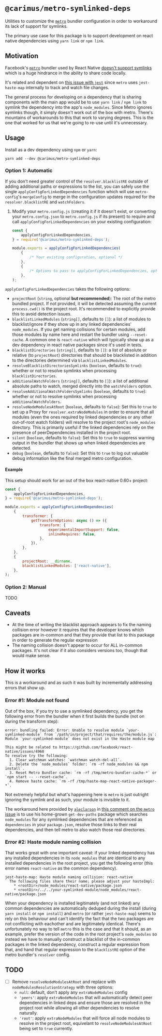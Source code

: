 # `@carimus/metro-symlinked-deps`

Utilities to customize the [`metro`](https://github.com/facebook/metro) bundler configuration in order to workaround
its lack of support for symlinks.

The primary use case for this package is to support development on react native dependencies using `yarn link` or
`npm link`.

## Motivation

Facebook's [`metro`](https://github.com/facebook/metro) bundler used by React Native
[doesn't support symlinks](https://github.com/facebook/metro/issues/1) which is a huge hindrance in the ability to
share code locally.

It's related and dependent on [this issue with `jest`](https://github.com/facebook/jest/pull/7549) since `metro`
uses `jest-haste-map` internally to track and watch file changes.

The general process for developing on a dependency that is sharing components with the main app would be
to use `yarn link` / `npm link` to symlink the dependency into the app's `node_modules`. Since Metro ignores symlinks
though, it simply doesn't work out of the box with metro. There's mountains of workarounds to this that work to varying
degrees. This is the one that worked for us that we're going to re-use until it's unnecessary.

## Usage

Install as a dev dependency using `npm` or `yarn`:

```shell script
yarn add --dev @carimus/metro-symlinked-deps
```

### Option 1: Automatic

If you don't need greater control of the `resolver.blacklistRE` outside of adding additional paths or expressions to
the list, you can safely use the single `applyConfigForLinkedDependencies` function which will use `metro-config`'s
`mergeConfig` to merge in the configuration updates required for the `resolver.blacklistRE` and `watchFolders`.

1.  Modify your `metro.config.js` (creating it if it doesn't exist, or converting your `metro.config.json` to
    `metro.config.js` if its present) to require and call `applyConfigForLinkedDependencies` on your existing
    configuration:

    ```javascript
    const {
        applyConfigForLinkedDependencies,
    } = require('@carimus/metro-symlinked-deps');

    module.exports = applyConfigForLinkedDependencies(
        {
            /* Your existing configuration, optional */
        },
        {
            /* Options to pass to applyConfigForLinkedDependencies, optional */
        },
    );
    ```

`applyConfigForLinkedDependencies` takes the following options:

-   `projectRoot` (`string`, optional **but recommended**): The root of the metro bundled project. If not provided, it
    will be detected assuming the current `process.cwd()` is the project root. It's recommended to explicitly provide
    this to avoid detection issues.
-   `blacklistLinkedModules` (`string[]`, defaults to `[]`): a list of modules to blacklist/ignore if they show up in
    any linked dependencies' `node_modules`. If you get naming collisions for certain modules, add those modules
    by name here and restart the bundler using `--reset-cache`. A common one is `react-native` which will typically
    show up as a dev dependency in react native packages since it's used in tests.
-   `blacklistDirectories` (`string[]`, defaults to `[]`): a list of absolute or relative (to `projectRoot`) directories
    that should be blacklisted in addition to the directories determined via `blacklistLinkedModules`.
-   `resolveBlacklistDirectoriesSymlinks` (`boolean`, defaults to `true`): whether or not to resolve symlinks when
    processing `blacklistDirectories`.
-   `additionalWatchFolders` (`string[]`, defaults to `[]`): a list of additional absolute paths to watch, merged
    directly into the `watchFolders` option.
-   `resolveAdditionalWatchFoldersSymlinks` (`boolean`, defaults to `true`): whether or not to resolve symlinks when
    processing `additionalWatchFolders`.
-   `resolveNodeModulesAtRoot` (`boolean`, defaults to `false`): Set this to `true` to set up a Proxy for
    `resolver.extraNodeModules` in order to ensure that all modules (even the ones required by linked dependencies or
    any other out-of-root watch folders) will resolve to the project root's `node_modules` directory. This is primarily
    useful if the linked dependencies rely on the presence of peerDependencies installed in the project root.
-   `silent` (`boolean`, defaults to `false`): Set this to `true` to suppress warning output in the bundler that shows
    up when linked dependencies are detected.
-   `debug` (`boolean`, defaults to `false`): Set this to `true` to log out valuable debug information like the final
    merged metro configuration.

#### Example

This setup should work for an out of the box react-native 0.60+ project:

```javascript
const {
    applyConfigForLinkedDependencies,
} = require('@carimus/metro-symlinked-deps');

module.exports = applyConfigForLinkedDependencies(
    {
        transformer: {
            getTransformOptions: async () => ({
                transform: {
                    experimentalImportSupport: false,
                    inlineRequires: false,
                },
            }),
        },
    },
    {
        projectRoot: __dirname,
        blacklistLinkedModules: ['react-native'],
    },
);
```

### Option 2: Manual

TODO

## Caveats

-   At the time of writing the blacklist approach appears to fix the naming collision error however it requires that
    the developer knows which packages are in-common and that they provide that list to this package in order to
    generate the regular expression
-   The naming collision doesn't appear to occur for ALL in-common packages. It's not clear if it also considers
    versions too, though that would make sense.

## How it works

This is a workaround and as such it was built by incrementally addressing errors that show up.

### Error #1: Module not found

Out of the box, if you try to use a symlinked dependency, you get the following error from the bundler when it first
builds the bundle (not on during the transform step):

```
error: bundling failed: Error: Unable to resolve module `your-symlinked-module` from `/path/in/project/that/requires/the/module.js`: Module `your-symlinked-module` does not exist in the Haste module map

This might be related to https://github.com/facebook/react-native/issues/4968
To resolve try the following:
  1. Clear watchman watches: `watchman watch-del-all`.
  2. Delete the `node_modules` folder: `rm -rf node_modules && npm install`.
  3. Reset Metro Bundler cache: `rm -rf /tmp/metro-bundler-cache-*` or `npm start -- --reset-cache`.
  4. Remove haste cache: `rm -rf /tmp/haste-map-react-native-packager-*`.
```

Not extremely helpful but what's happening here is `metro` is just outright ignoring the symlink and as such, your
module is invisible to it.

The workaround here provided by [`aleclarson`](https://github.com/aleclarson) in
[this comment on the `metro` issue](https://github.com/facebook/metro/issues/1#issuecomment-421628147) is to
use his home-grown `get-dev-paths` package which searches `node_modules` for any symlinked dependencies that
are referenced as `dependencies` in your `package.json`, resolve those links to their real dependencies, and then
tell metro to also watch those real directories.

### Error #2: Haste module naming collision

That works great with one important caveat: if your linked dependency has any installed dependencies in its
`node_modules` that are identical to any installed dependencies in the root project, you get the following error
(this error names `react-native` as the common dependency).

```
jest-haste-map: Haste module naming collision: react-native
  The following files share their name; please adjust your hasteImpl:
    * <rootDir>/node_modules/react-native/package.json
    * <rootDir>/../../your-symlinked-module/node_modules/react-native/package.json
```

When your dependency is installed legitimately (and not linked) any common dependencies are automatically deduped
during the install (during `yarn install` or `npm install`) and `metro` (or rather `jest-haste-map`) seems to rely
on this behaviour and can't identify the fact that the two packages are not conflicting with eachother and are
legitimately identical. There's unfortunately no way to tell `metro` this is the case and that it should, as an
example, prefer the version of the code in the root project's `node_modules` so instead we have to manually construct
a blacklist of the in-common packages in the linked dependency, construct a regular expression from that, and
hand that regular expression to the `blacklistRE` option of the metro bundler's `resolver` config.

## TODO

-   [ ] Remove `resolveNodeModulesAtRoot` and replace with `nodeModulesResolutionStrategy` with three options:
    -   `null`: default, don't apply any `extraNodeModules` config
    -   `'peers'`: apply `extraNodeModules` that will automatically detect peer dependencies in linked deps and ensure
        those are resolved in the project root while allowing all other dependencies to resolve naturally.
    -   `'root'`: apply `extraNodeModules` that will force all node modules to resolve in the project root, equivelant
        to `resolveNodeModulesAtRoot` being set to `true` currently.
